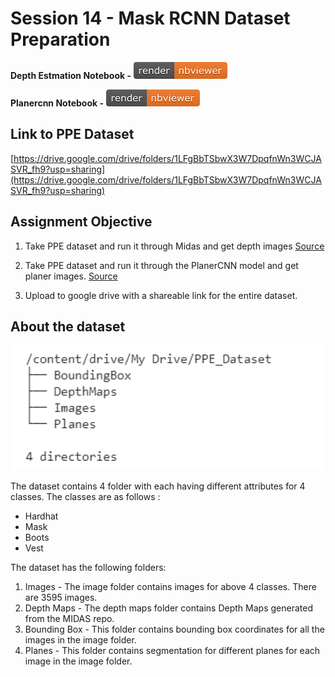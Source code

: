# Session 14 - Mask RCNN Dataset Preparation

**Depth Estmation Notebook -**
[![Open Jupyter Notebook](Images/nbviewer_badge.png)](https://nbviewer.jupyter.org/github/anubhabPanda/TSAI-EVA5/blob/master/Week13/EVA5S13_PartA.ipynb)

**Planercnn Notebook -**
[![Open Jupyter Notebook](Images/nbviewer_badge.png)](https://nbviewer.jupyter.org/github/anubhabPanda/TSAI-EVA5/blob/master/Week13/EVA5S13_PartB.ipynb)

## Link to PPE Dataset

[https://drive.google.com/drive/folders/1LFgBbTSbwX3W7DpqfnWn3WCJASVR_fh9?usp=sharing](https://drive.google.com/drive/folders/1LFgBbTSbwX3W7DpqfnWn3WCJASVR_fh9?usp=sharing)

## Assignment Objective

1. Take PPE dataset and run it through Midas and get depth images [Source](https://pysource.com/2019/06/27/yolo-object-detection-using-opencv-with-python/)

2. Take PPE dataset and run it through the PlanerCNN model and get planer images. [Source](https://github.com/NVlabs/planercnn/)

3. Upload to google drive with a shareable link for the entire dataset.

## About the dataset

<img src="Images/dataset_tree.PNG" width="500px" height='200' margin-right='50px' display='inline-block'>

The dataset contains 4 folder with each having different attributes for 4 classes. The classes are as follows :

* Hardhat
* Mask
* Boots
* Vest

The dataset has the following folders:

1. Images - The image folder contains images for above 4 classes. There are 3595 images.
2. Depth Maps - The depth maps folder contains Depth Maps generated from the MIDAS repo.
3. Bounding Box - This folder contains bounding box coordinates for all the images in the image folder.
4. Planes - This folder contains segmentation for different planes for each image in the image folder.
  